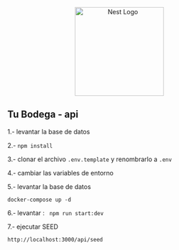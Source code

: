 <p align="center">
  <a href="http://nestjs.com/" target="blank"><img src="https://nestjs.com/img/logo-small.svg" width="200" alt="Nest Logo" /></a>
</p>

## Tu Bodega  - api 

1.- levantar la base de datos 

2.-  ```npm install```

3.- clonar el archivo ```.env.template``` y renombrarlo a ```.env```

4.- cambiar las variables  de entorno

5.- levantar la base  de datos 
 
```
docker-compose up -d
```
6.- levantar : ``` npm run start:dev```

7.- ejecutar SEED

 ```http://localhost:3000/api/seed ```